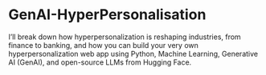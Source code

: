 # GenAI-HyperPersonalisation
I’ll break down how hyperpersonalization is reshaping industries, from finance to banking, and how you can build your very own hyperpersonalization web app using Python, Machine Learning, Generative AI (GenAI), and open-source LLMs from Hugging Face.
